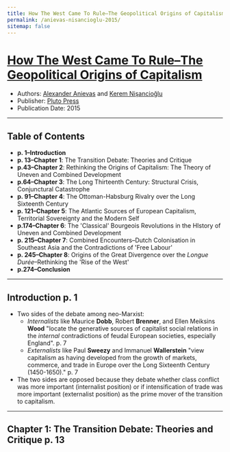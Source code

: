 ```yaml
---
title: How The West Came To Rule–The Geopolitical Origins of Capitalism
permalink: /anievas-nisancioglu-2015/
sitemap: false
---
```


# [How The West Came To Rule–The Geopolitical Origins of Capitalism](https://www.plutobooks.com/9780745336152/how-the-west-came-to-rule/)
* Authors: [Alexander Anievas](https://polisci.uconn.edu/person/alexander-anievas/) and [Kerem Ni&#351;ancio&#287;lu](https://scholar.google.co.uk/citations?user=PSeDvIwAAAAJ&hl=en)
* Publisher: [Pluto Press](https://en.wikipedia.org/wiki/Pluto_Press)
* Publication Date: 2015

-------

## Table of Contents
* **p. 1–Introduction** 
* **p. 13–Chapter 1**: The Transition Debate: Theories and Critique
* **p.43–Chapter 2**: Rethinking the Origins of Capitalism: The Theory of Uneven and Combined Development
* **p.64–Chapter 3**: The Long Thirteenth Century: Structural Crisis, Conjunctural Catastrophe
* **p. 91–Chapter 4**: The Ottoman-Habsburg Rivalry over the Long Sixteenth Century
* **p. 121–Chapter 5**: The Atlantic Sources of European Capitalism, Territorial Sovereignty and the Modern Self
* **p.174–Chapter 6**: The 'Classical' Bourgeois Revolutions in the HIstory of Uneven and Combined Development
* **p. 215–Chapter 7**: Combined Encounters–Dutch Colonisation in Southeast Asia and the Contradictions of 'Free Labour'
* **p. 245–Chapter 8**: Origins of the Great Divergence over the *Longue Durée*–Rethinking the 'Rise of the West'
* **p.274–Conclusion**

-------

## Introduction  p. 1
* Two sides of the debate among neo-Marxist: 
	* *Internalists* like Maurice **Dobb**, Robert **Brenner**, and Ellen Meiksins **Wood** "locate the generative sources of capitalist social relations in the *internal* contradictions of feudal European societies, especially England".  p. 7
	* *Externalists* like Paul **Sweezy** and Immanuel **Wallerstein** "view capitalism as having developed from the growth of markets, commerce, and trade in Europe over the Long Sixteenth Century (1450-1650)." p. 7
* The two sides are opposed because they debate whether class conflict was more important (internalist position) or if intensification of trade was more important (externalist position) as the prime mover of the transition to capitalism.

-------

## Chapter 1: The Transition Debate: Theories and Critique p. 13
